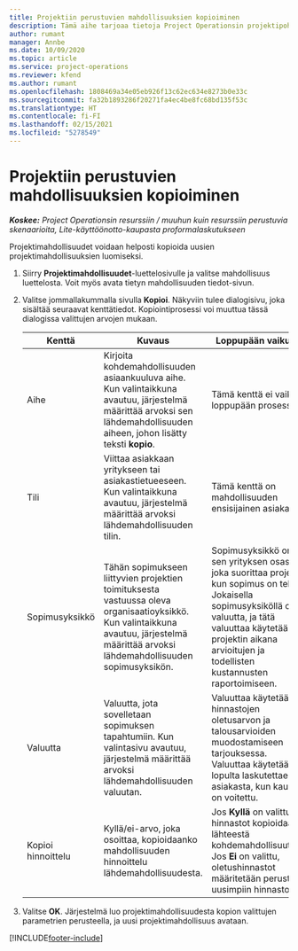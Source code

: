 ```yaml
---
title: Projektiin perustuvien mahdollisuuksien kopioiminen
description: Tämä aihe tarjoaa tietoja Project Operationsin projektipohjaisten mahdollisuuksien kopioimisesta.
author: rumant
manager: Annbe
ms.date: 10/09/2020
ms.topic: article
ms.service: project-operations
ms.reviewer: kfend
ms.author: rumant
ms.openlocfilehash: 1808469a34e05eb926f13c62ec634e8273b0e33c
ms.sourcegitcommit: fa32b1893286f20271fa4ec4be8fc68bd135f53c
ms.translationtype: HT
ms.contentlocale: fi-FI
ms.lasthandoff: 02/15/2021
ms.locfileid: "5278549"
---
```

# <a name="copy-project-based-opportunities"></a>Projektiin perustuvien mahdollisuuksien kopioiminen

_**Koskee:** Project Operationsin resurssiin / muuhun kuin resurssiin perustuvia skenaarioita, Lite-käyttöönotto-kaupasta proformalaskutukseen_


Projektimahdollisuudet voidaan helposti kopioida uusien projektimahdollisuuksien luomiseksi. 

1. Siirry **Projektimahdollisuudet**-luettelosivulle ja valitse mahdollisuus luettelosta. Voit myös avata tietyn mahdollisuuden tiedot-sivun. 
2. Valitse jommallakummalla sivulla **Kopioi**. Näkyviin tulee dialogisivu, joka sisältää seuraavat kenttätiedot. Kopiointiprosessi voi muuttua tässä dialogissa valittujen arvojen mukaan.

    | **Kenttä** | **Kuvaus** | **Loppupään vaikutus** |
    | --- | --- | --- |
    | Aihe | Kirjoita kohdemahdollisuuden asiaankuuluva aihe. Kun valintaikkuna avautuu, järjestelmä määrittää arvoksi sen lähdemahdollisuuden aiheen, johon lisätty teksti **kopio**. | Tämä kenttä ei vaikuta loppupään prosessiin. |
    | Tili | Viittaa asiakkaan yritykseen tai asiakastietueeseen. Kun valintaikkuna avautuu, järjestelmä määrittää arvoksi lähdemahdollisuuden tilin. | Tämä kenttä on mahdollisuuden ensisijainen asiakas. |
    | Sopimusyksikkö | Tähän sopimukseen liittyvien projektien toimituksesta vastuussa oleva organisaatioyksikkö. Kun valintaikkuna avautuu, järjestelmä määrittää arvoksi lähdemahdollisuuden sopimusyksikön. | Sopimusyksikkö on sen yrityksen osasto, joka suorittaa projektit, kun sopimus on tehty. Jokaisella sopimusyksiköllä on valuutta, ja tätä valuuttaa käytetään projektin aikana arvioitujen ja todellisten kustannusten raportoimiseen. |
    | Valuutta | Valuutta, jota sovelletaan sopimuksen tapahtumiin. Kun valintasivu avautuu, järjestelmä määrittää arvoksi lähdemahdollisuuden valuutan. | Valuuttaa käytetään hinnastojen oletusarvon ja talousarvioiden muodostamiseen tarjouksessa. Valuuttaa käytetään lopulta laskutettaessa asiakasta, kun kauppa on voitettu. |
    | Kopioi hinnoittelu | Kyllä/ei-arvo, joka osoittaa, kopioidaanko mahdollisuuden hinnoittelu lähdemahdollisuudesta. | Jos **Kyllä** on valittuna, hinnastot kopioidaan lähteestä kohdemahdollisuuteen. Jos **Ei** on valittu, oletushinnastot määritetään perustuen uusimpiin hinnastoihin. |

3. Valitse **OK**. Järjestelmä luo projektimahdollisuudesta kopion valittujen parametrien perusteella, ja uusi projektimahdollisuus avataan.


[!INCLUDE[footer-include](../includes/footer-banner.md)]